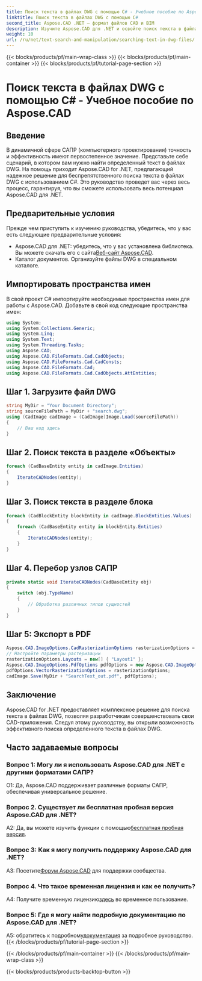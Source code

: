 ```yaml
---
title: Поиск текста в файлах DWG с помощью C# - Учебное пособие по Aspose.CAD
linktitle: Поиск текста в файлах DWG с помощью C#
second_title: Aspose.CAD .NET — формат файлов CAD и BIM
description: Изучите Aspose.CAD для .NET и освойте поиск текста в файлах DWG с помощью этого пошагового руководства. Улучшите свои CAD-приложения уже сегодня!
weight: 10
url: /ru/net/text-search-and-manipulation/searching-text-in-dwg-files/
---
```


{{< blocks/products/pf/main-wrap-class >}}
{{< blocks/products/pf/main-container >}}
{{< blocks/products/pf/tutorial-page-section >}}

# Поиск текста в файлах DWG с помощью C# - Учебное пособие по Aspose.CAD

## Введение

В динамичной сфере САПР (компьютерного проектирования) точность и эффективность имеют первостепенное значение. Представьте себе сценарий, в котором вам нужно найти определенный текст в файлах DWG. На помощь приходит Aspose.CAD for .NET, предлагающий надежное решение для беспрепятственного поиска текста в файлах DWG с использованием C#. Это руководство проведет вас через весь процесс, гарантируя, что вы сможете использовать весь потенциал Aspose.CAD для .NET.

## Предварительные условия

Прежде чем приступить к изучению руководства, убедитесь, что у вас есть следующие предварительные условия:
-  Aspose.CAD для .NET: убедитесь, что у вас установлена библиотека. Вы можете скачать его с сайта[Веб-сайт Aspose.CAD](https://releases.aspose.com/cad/net/).
- Каталог документов. Организуйте файлы DWG в специальном каталоге.

## Импортировать пространства имен

В свой проект C# импортируйте необходимые пространства имен для работы с Aspose.CAD. Добавьте в свой код следующие пространства имен:

```csharp
using System;
using System.Collections.Generic;
using System.Linq;
using System.Text;
using System.Threading.Tasks;
using Aspose.CAD;
using Aspose.CAD.FileFormats.Cad.CadObjects;
using Aspose.CAD.FileFormats.Cad.CadConsts;
using Aspose.CAD.FileFormats.Cad;
using Aspose.CAD.FileFormats.Cad.CadObjects.AttEntities;
```

## Шаг 1. Загрузите файл DWG

```csharp
string MyDir = "Your Document Directory";
string sourceFilePath = MyDir + "search.dwg";
using (CadImage cadImage = (CadImage)Image.Load(sourceFilePath))
{
    // Ваш код здесь
}
```

## Шаг 2. Поиск текста в разделе «Объекты»

```csharp
foreach (CadBaseEntity entity in cadImage.Entities)
{
    IterateCADNodes(entity);
}
```

## Шаг 3. Поиск текста в разделе блока

```csharp
foreach (CadBlockEntity blockEntity in cadImage.BlockEntities.Values)
{
    foreach (CadBaseEntity entity in blockEntity.Entities)
    {
        IterateCADNodes(entity);
    }
}
```

## Шаг 4. Перебор узлов САПР

```csharp
private static void IterateCADNodes(CadBaseEntity obj)
{
    switch (obj.TypeName)
    {
        // Обработка различных типов сущностей
    }
}
```

## Шаг 5: Экспорт в PDF

```csharp
Aspose.CAD.ImageOptions.CadRasterizationOptions rasterizationOptions = new Aspose.CAD.ImageOptions.CadRasterizationOptions();
// Настройте параметры растеризации
rasterizationOptions.Layouts = new[] { "Layout1" };
Aspose.CAD.ImageOptions.PdfOptions pdfOptions = new Aspose.CAD.ImageOptions.PdfOptions();
pdfOptions.VectorRasterizationOptions = rasterizationOptions;
cadImage.Save(MyDir + "SearchText_out.pdf", pdfOptions);
```

## Заключение

Aspose.CAD for .NET предоставляет комплексное решение для поиска текста в файлах DWG, позволяя разработчикам совершенствовать свои CAD-приложения. Следуя этому руководству, вы открыли возможность эффективного поиска определенного текста в файлах DWG.

## Часто задаваемые вопросы

### Вопрос 1: Могу ли я использовать Aspose.CAD для .NET с другими форматами САПР?

О1: Да, Aspose.CAD поддерживает различные форматы САПР, обеспечивая универсальное решение.

### Вопрос 2. Существует ли бесплатная пробная версия Aspose.CAD для .NET?

 A2: Да, вы можете изучить функции с помощью[бесплатная пробная версия](https://releases.aspose.com/).

### Вопрос 3: Как я могу получить поддержку Aspose.CAD для .NET?

 A3: Посетите[Форум Aspose.CAD](https://forum.aspose.com/c/cad/19) для поддержки сообщества.

### Вопрос 4. Что такое временная лицензия и как ее получить?

 A4: Получите временную лицензию[здесь](https://purchase.aspose.com/temporary-license/) во временное пользование.

### Вопрос 5: Где я могу найти подробную документацию по Aspose.CAD для .NET?

 A5: обратитесь к подробному[документация](https://reference.aspose.com/cad/net/) за подробное руководство.
{{< /blocks/products/pf/tutorial-page-section >}}

{{< /blocks/products/pf/main-container >}}
{{< /blocks/products/pf/main-wrap-class >}}

{{< blocks/products/products-backtop-button >}}
